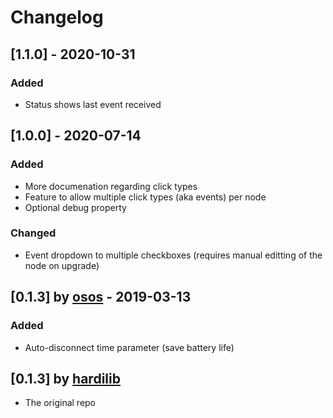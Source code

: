 # Changelog

## [1.1.0] - 2020-10-31

### Added

- Status shows last event received

## [1.0.0] - 2020-07-14

### Added

- More documenation regarding click types
- Feature to allow multiple click types (aka events) per node
- Optional debug property

### Changed

- Event dropdown to multiple checkboxes (requires manual editting of the node on upgrade)

## [0.1.3] by [osos](https://github.com/osos/node-red-contrib-flic-buttons) - 2019-03-13

### Added

- Auto-disconnect time parameter (save battery life)

## [0.1.3] by [hardilib](https://github.com/osos/node-red-contrib-flic-buttons)

- The original repo
